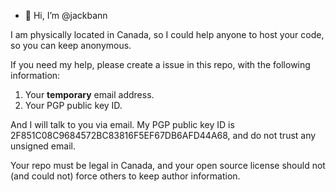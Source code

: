 - 👋 Hi, I’m @jackbann

I am physically located in Canada, so I could help anyone to host your code, so you can keep anonymous. 

If you need my help, please create a issue in this repo, with the following information: 

1. Your **temporary** email address. 
2. Your PGP public key ID. 

And I will talk to you via email. My PGP public key ID is 2F851C08C9684572BC83816F5EF67DB6AFD44A68, and do not trust any unsigned email. 

Your repo must be legal in Canada, and your open source license should not (and could not) force others to keep author information. 
